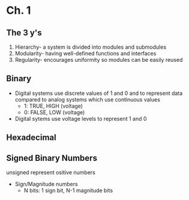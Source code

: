 # Ch. 1 

## The 3 y's
1. Hierarchy- a system is divided into modules and submodules 
2. Modularity- having well-defined functions and interfaces
3. Regularity- encourages uniformity so modules can be easily reused

## Binary 
- Digital systems use discrete values of 1 and 0 and to represent data compared to analog systems which use continuous values
    - 1: TRUE, HIGH (voltage)
    - 0: FALSE, LOW (voltage)
- Digital sytems use voltage levels to represent 1 and 0 

## Hexadecimal

## Signed Binary Numbers
unsigned represent ositive numbers
- Sign/Magnitude numbers
  - N bits: 1 sign bit, N-1 magnitude bits 
